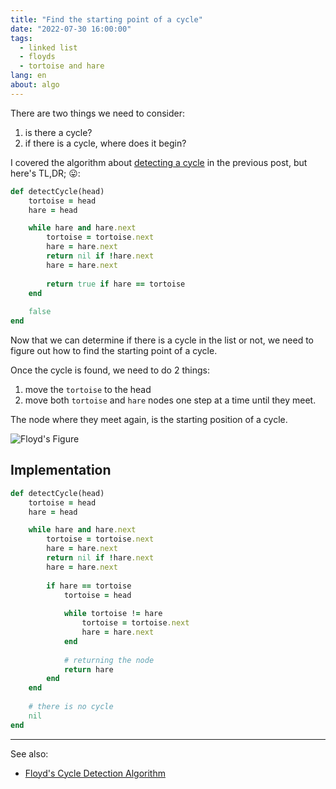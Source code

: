 ```yaml
---
title: "Find the starting point of a cycle"
date: "2022-07-30 16:00:00"
tags: 
  - linked list
  - floyds
  - tortoise and hare
lang: en
about: algo
---
```


There are two things we need to consider:
1. is there a cycle?
2. if there is a cycle, where does it begin?

I covered the algorithm about [detecting a cycle](./algorithm-floyds-cycle-detection) in the previous post, but here's TL,DR; 😛:
```rb
def detectCycle(head)
    tortoise = head
    hare = head

    while hare and hare.next
        tortoise = tortoise.next
        hare = hare.next
        return nil if !hare.next 
        hare = hare.next
        
        return true if hare == tortoise
    end
            
    false
end
```

Now that we can determine if there is a cycle in the list or not, we need to figure out how to find the starting point of a cycle.

Once the cycle is found, we need to do 2 things:
1. move the `tortoise` to the head
2. move both `tortoise` and `hare` nodes one step at a time until they meet.

The node where they meet again, is the starting position of a cycle.

![Floyd's Figure](/images/posts/tortoise-and-hare/floyds.png)

## Implementation
```rb
def detectCycle(head)
    tortoise = head
    hare = head

    while hare and hare.next
        tortoise = tortoise.next
        hare = hare.next
        return nil if !hare.next 
        hare = hare.next
        
        if hare == tortoise
            tortoise = head
            
            while tortoise != hare
                tortoise = tortoise.next
                hare = hare.next
            end
            
            # returning the node
            return hare
        end
    end
         
    # there is no cycle
    nil
end
```

---

See also:
- [Floyd's Cycle Detection Algorithm](./algo-floyds-cycle-detection)
